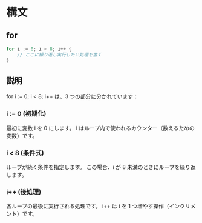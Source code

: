 # 構文

## for

```go
for i := 0; i < 8; i++ {
    // ここに繰り返し実行したい処理を書く
}
```

## 説明

for i := 0; i < 8; i++ は、3 つの部分に分かれています：

### i := 0 (初期化)

最初に変数 i を 0 にします。
i はループ内で使われるカウンター（数えるための変数）です。

### i < 8 (条件式)

ループが続く条件を指定します。
この場合、i が 8 未満のときにループを繰り返します。

### i++ (後処理)

各ループの最後に実行される処理です。
i++ は i を 1 つ増やす操作（インクリメント）です。
